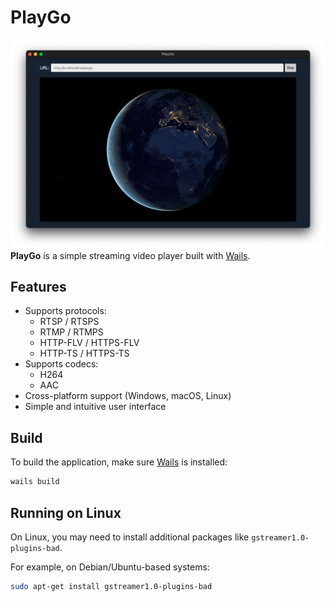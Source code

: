 # PlayGo

![Demo image](doc/demo.png)
**PlayGo** is a simple streaming video player built with [Wails](https://wails.io/).

## Features
- Supports protocols:
  - RTSP / RTSPS  
  - RTMP / RTMPS  
  - HTTP-FLV / HTTPS-FLV  
  - HTTP-TS / HTTPS-TS
- Supports codecs:
  - H264
  - AAC
- Cross-platform support (Windows, macOS, Linux)
- Simple and intuitive user interface

## Build
To build the application, make sure [Wails](https://wails.io/) is installed:
```bash
wails build
```

## Running on Linux
On Linux, you may need to install additional packages like `gstreamer1.0-plugins-bad`.

For example, on Debian/Ubuntu-based systems:
```bash
sudo apt-get install gstreamer1.0-plugins-bad
```